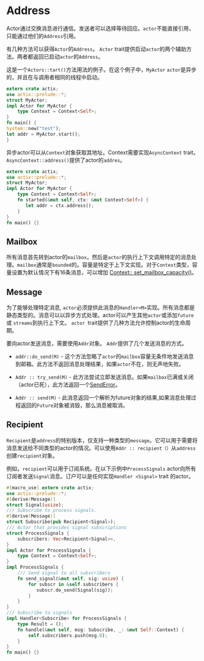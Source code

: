 # Address

Actor通过交换消息进行通信。发送者可以选择等待回应。`actor`不能直接引用，只能通过他们的`Address`引用。

有几种方法可以获得`Actor`的`Address`。 `Actor` trait提供启动`actor`的两个辅助方法。两者都返回已启动`actor`的`Address`。

这是一个`Actors::tart()`方法用法的例子。在这个例子中，`MyActor` `actor`是异步的，并且在与调用者相同的线程中启动。

```rust
extern crate actix;
use actix::prelude::*;
struct MyActor;
impl Actor for MyActor {
    type Context = Context<Self>;
}
fn main() {
System::new("test");
let addr = MyActor.start();
}
```

异步actor可以从`Context`对象获取其地址。Context需要实现`AsyncContext` trait。 `AsyncContext::address()`提供了actor的`addres`。


```rust
extern crate actix;
use actix::prelude::*;
struct MyActor;
impl Actor for MyActor {
    type Context = Context<Self>;
    fn started(&mut self, ctx: &mut Context<Self>) {
       let addr = ctx.address();
    }
}
fn main() {}
```

## Mailbox

所有消息首先转到actor的`mailbox`，然后是`actor`的执行上下文调用特定的消息处理。`mailbox`通常是`bounded`的。容量是特定于上下文实现。对于`Context`类型，容量设置为默认情况下有16条消息，可以增加
[Context:: set_mailbox_capacity()](https://Actix.set_mailbox_capacity)。

## Message

为了能够处理特定消息, `actor`必须提供此消息的`Handler<M>`实现。所有消息都是静态类型的。消息可以以异步方式处理。actor可以产生其他`actor`或添加`future`或 `streams`到执行上下文。 `actor `trait提供了几种方法允许控制actor的生命周期。

要向actor发送消息，需要使用`Addr`对象。 `Addr`提供了几个发送消息的方式。

* `addr::do_send(M)` - 这个方法忽略了`actor`的`mailbox`容量无条件地发送消息到邮箱。此方法不返回消息处理结果，如果`actor`不在，则无声地失败。

* `Addr :: try_send(M)` - 此方法尝试立即发送消息。如果`mailbox`已满或关闭（actor已死），此方法返回一个[SendError](https://Actix.SendError.html)。

* `Addr :: send(M)` - 此消息返回一个解析为future对象的结果,如果消息处理过程返回的`Future`对象被消毁，那么消息被取消。

## Recipient

`Recipient`是`address`的特别版本，仅支持一种类型的`message`。它可以用于需要将消息发送给不同类型的actor的情况。可以使用`Addr :: recipient（）`从`address`创建`recipient`对象。

例如，`recipient`可以用于订阅系统。在以下示例中`ProcessSignals` actor向所有订阅者发送`Signal`消息。订户可以是任何实现`Handler <Signal>` trait 的actor。

```rust
#[macro_use] extern crate actix;
use actix::prelude::*;
#[derive(Message)]
struct Signal(usize);
/// Subscribe to process signals.
#[derive(Message)]
struct Subscribe(pub Recipient<Signal>);
/// Actor that provides signal subscriptions
struct ProcessSignals {
    subscribers: Vec<Recipient<Signal>>,
}
impl Actor for ProcessSignals {
    type Context = Context<Self>;
}
impl ProcessSignals {
    /// Send signal to all subscribers
    fn send_signal(&mut self, sig: usize) {
        for subscr in &self.subscribers {
           subscr.do_send(Signal(sig));
        }
    }
}
/// Subscribe to signals
impl Handler<Subscribe> for ProcessSignals {
    type Result = ();
    fn handle(&mut self, msg: Subscribe, _: &mut Self::Context) {
        self.subscribers.push(msg.0);
    }
}
fn main() {}
```